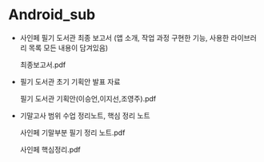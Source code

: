 # Android_sub

- 사인페 필기 도서관 최종 보고서
  (앱 소개, 작업 과정 구현한 기능, 사용한 라이브러리 목록 모든 내용이 담겨있음)
  
  최종보고서.pdf

- 필기 도서관 초기 기획안 발표 자료
  
  필기 도서관 기획안(이승언,이지선,조영주).pdf

- 기말고사 범위 수업 정리노트, 핵심 정리 노트
  
  사인페 기말부분 필기 정리 노트.pdf
  
  사인페 핵심정리.pdf

